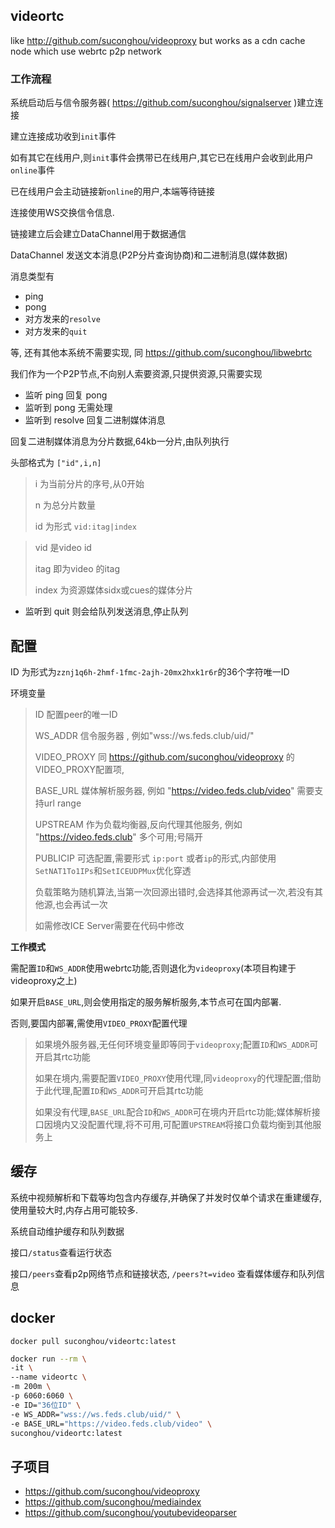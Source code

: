 ## videortc

like http://github.com/suconghou/videoproxy but works as a cdn cache node which use webrtc p2p network

### 工作流程

系统启动后与信令服务器( https://github.com/suconghou/signalserver )建立连接

建立连接成功收到`init`事件

如有其它在线用户,则`init`事件会携带已在线用户,其它已在线用户会收到此用户`online`事件

已在线用户会主动链接新`online`的用户,本端等待链接

连接使用WS交换信令信息.

链接建立后会建立DataChannel用于数据通信

DataChannel 发送文本消息(P2P分片查询协商)和二进制消息(媒体数据)


消息类型有

* ping
* pong
* 对方发来的`resolve`
* 对方发来的`quit`

等, 还有其他本系统不需要实现, 同 https://github.com/suconghou/libwebrtc

我们作为一个P2P节点,不向别人索要资源,只提供资源,只需要实现

* 监听 ping 回复 pong
* 监听到 pong 无需处理
* 监听到 resolve 回复二进制媒体消息

回复二进制媒体消息为分片数据,64kb一分片,由队列执行

头部格式为 `["id",i,n]`

> i 为当前分片的序号,从0开始
>
> n 为总分片数量
>
> id 为形式 `vid:itag|index`

> vid 是video id
>
> itag 即为video 的itag
>
> index 为资源媒体sidx或cues的媒体分片


* 监听到 quit 则会给队列发送消息,停止队列


## 配置

ID 为形式为`zznj1q6h-2hmf-1fmc-2ajh-20mx2hxk1r6r`的36个字符唯一ID

环境变量

> ID 配置peer的唯一ID
> 
> WS_ADDR 信令服务器 , 例如"wss://ws.feds.club/uid/"
>
> VIDEO_PROXY 同 https://github.com/suconghou/videoproxy 的VIDEO_PROXY配置项,
>
> BASE_URL 媒体解析服务器, 例如 "https://video.feds.club/video" 需要支持url range
>
> UPSTREAM 作为负载均衡器,反向代理其他服务, 例如 "https://video.feds.club" 多个可用;号隔开
>
> PUBLICIP 可选配置,需要形式 `ip:port` 或者`ip`的形式,内部使用`SetNAT1To1IPs`和`SetICEUDPMux`优化穿透
> 
> 负载策略为随机算法,当第一次回源出错时,会选择其他源再试一次,若没有其他源,也会再试一次
>
> 如需修改ICE Server需要在代码中修改

**工作模式**

需配置`ID`和`WS_ADDR`使用webrtc功能,否则退化为`videoproxy`(本项目构建于videoproxy之上)

如果开启`BASE_URL`,则会使用指定的服务解析服务,本节点可在国内部署.

否则,要国内部署,需使用`VIDEO_PROXY`配置代理

> 如果境外服务器,无任何环境变量即等同于`videoproxy`;配置`ID`和`WS_ADDR`可开启其rtc功能
>
> 如果在境内,需要配置`VIDEO_PROXY`使用代理,同`videoproxy`的代理配置;借助于此代理,配置`ID`和`WS_ADDR`可开启其rtc功能
>
> 如果没有代理,`BASE_URL`配合`ID`和`WS_ADDR`可在境内开启rtc功能;媒体解析接口因境内又没配置代理,将不可用,可配置`UPSTREAM`将接口负载均衡到其他服务上


## 缓存

系统中视频解析和下载等均包含内存缓存,并确保了并发时仅单个请求在重建缓存,使用量较大时,内存占用可能较多.

系统自动维护缓存和队列数据

接口`/status`查看运行状态

接口`/peers`查看p2p网络节点和链接状态, `/peers?t=video` 查看媒体缓存和队列信息

## docker

`docker pull suconghou/videortc:latest`

```bash
docker run --rm \
-it \
--name videortc \
-m 200m \
-p 6060:6060 \
-e ID="36位ID" \
-e WS_ADDR="wss://ws.feds.club/uid/" \
-e BASE_URL="https://video.feds.club/video" \
suconghou/videortc:latest
```


## 子项目

* https://github.com/suconghou/videoproxy
* https://github.com/suconghou/mediaindex
* https://github.com/suconghou/youtubevideoparser
